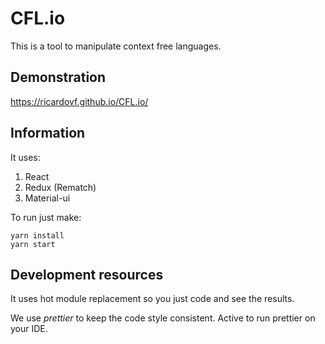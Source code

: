 # CFL.io

This is a tool to manipulate context free languages.

## Demonstration

https://ricardovf.github.io/CFL.io/

## Information

It uses:

1. React
2. Redux (Rematch)
2. Material-ui

To run just make:

````
yarn install
yarn start
````

## Development resources

It uses hot module replacement so you just code and see the results.

We use *prettier* to keep the code style consistent. Active to run prettier on your IDE.
